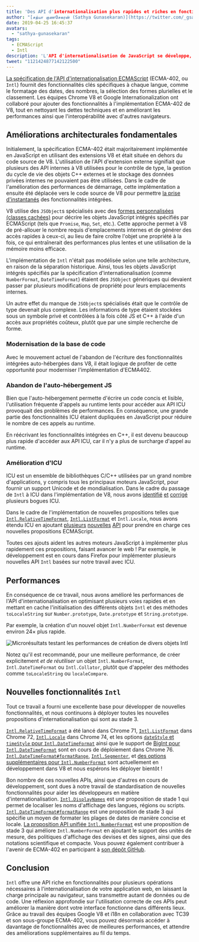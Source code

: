 ```yaml
---
title: 'Des API d'internationalisation plus rapides et riches en fonctionnalités'
author: "[சத்யா குணசேகரன் (Sathya Gunasekaran)](https://twitter.com/_gsathya)"
date: 2019-04-25 16:45:37
avatars:
  - "sathya-gunasekaran"
tags:
  - ECMAScript
  - Intl
description: 'L'API d'internationalisation de JavaScript se développe, et son implémentation dans V8 devient plus rapide !'
tweet: "1121424877142122500"
---
```

[La spécification de l'API d'internationalisation ECMAScript](https://tc39.es/ecma402/) (ECMA-402, ou `Intl`) fournit des fonctionnalités clés spécifiques à chaque langue, comme le formatage des dates, des nombres, la sélection des formes plurielles et le classement. Les équipes Chrome V8 et Google Internationalization ont collaboré pour ajouter des fonctionnalités à l'implémentation ECMA-402 de V8, tout en nettoyant les dettes techniques et en améliorant les performances ainsi que l'interopérabilité avec d'autres navigateurs.

<!--truncate-->
## Améliorations architecturales fondamentales

Initialement, la spécification ECMA-402 était majoritairement implémentée en JavaScript en utilisant des extensions V8 et était située en dehors du code source de V8. L'utilisation de l'API d'extension externe signifiait que plusieurs des API internes à V8 utilisées pour le contrôle de type, la gestion du cycle de vie des objets C++ externes et le stockage des données privées internes ne pouvaient pas être utilisées. Dans le cadre de l'amélioration des performances de démarrage, cette implémentation a ensuite été déplacée vers le code source de V8 pour permettre [la prise d'instantanés](/blog/custom-startup-snapshots) des fonctionnalités intégrées.

V8 utilise des `JSObject`s spécialisés avec des [formes personnalisées (classes cachées)](https://mathiasbynens.be/notes/shapes-ics) pour décrire les objets JavaScript intégrés spécifiés par ECMAScript (tels que `Promise`, `Map`, `Set`, etc.). Cette approche permet à V8 de pré-allouer le nombre requis d'emplacements internes et de générer des accès rapides à ceux-ci, au lieu de faire croître l'objet une propriété à la fois, ce qui entraînerait des performances plus lentes et une utilisation de la mémoire moins efficace.

L'implémentation de `Intl` n'était pas modélisée selon une telle architecture, en raison de la séparation historique. Ainsi, tous les objets JavaScript intégrés spécifiés par la spécification d'internationalisation (comme `NumberFormat`, `DateTimeFormat`) étaient des `JSObject` génériques qui devaient passer par plusieurs modifications de propriété pour leurs emplacements internes.

Un autre effet du manque de `JSObject`s spécialisés était que le contrôle de type devenait plus complexe. Les informations de type étaient stockées sous un symbole privé et contrôlées à la fois côté JS et C++ à l'aide d'un accès aux propriétés coûteux, plutôt que par une simple recherche de forme.

### Modernisation de la base de code

Avec le mouvement actuel de l'abandon de l'écriture des fonctionnalités intégrées auto-hébergées dans V8, il était logique de profiter de cette opportunité pour moderniser l'implémentation d'ECMA402.

### Abandon de l'auto-hébergement JS

Bien que l'auto-hébergement permette d'écrire un code concis et lisible, l'utilisation fréquente d'appels au runtime lents pour accéder aux API ICU provoquait des problèmes de performances. En conséquence, une grande partie des fonctionnalités ICU étaient dupliquées en JavaScript pour réduire le nombre de ces appels au runtime.

En réécrivant les fonctionnalités intégrées en C++, il est devenu beaucoup plus rapide d'accéder aux API ICU, car il n'y a plus de surcharge d'appel au runtime.

### Amélioration d'ICU

ICU est un ensemble de bibliothèques C/C++ utilisées par un grand nombre d'applications, y compris tous les principaux moteurs JavaScript, pour fournir un support Unicode et de mondialisation. Dans le cadre du passage de `Intl` à ICU dans l'implémentation de V8, nous avons [identifié](https://unicode-org.atlassian.net/browse/ICU-20140) [et](https://unicode-org.atlassian.net/browse/ICU-9562) [corrigé](https://unicode-org.atlassian.net/browse/ICU-20098) plusieurs bogues ICU.

Dans le cadre de l'implémentation de nouvelles propositions telles que [`Intl.RelativeTimeFormat`](/features/intl-relativetimeformat), [`Intl.ListFormat`](/features/intl-listformat) et `Intl.Locale`, nous avons étendu ICU en ajoutant [plusieurs](https://unicode-org.atlassian.net/browse/ICU-13256) [nouvelles](https://unicode-org.atlassian.net/browse/ICU-20121) [API](https://unicode-org.atlassian.net/browse/ICU-20342) pour prendre en charge ces nouvelles propositions ECMAScript.

Toutes ces ajouts aident les autres moteurs JavaScript à implémenter plus rapidement ces propositions, faisant avancer le web ! Par exemple, le développement est en cours dans Firefox pour implémenter plusieurs nouvelles API `Intl` basées sur notre travail avec ICU.

## Performances

En conséquence de ce travail, nous avons amélioré les performances de l'API d'internationalisation en optimisant plusieurs voies rapides et en mettant en cache l'initialisation des différents objets `Intl` et des méthodes `toLocaleString` sur `Number.prototype`, `Date.prototype` et `String.prototype`.

Par exemple, la création d'un nouvel objet `Intl.NumberFormat` est devenue environ 24× plus rapide.

![[Microrésultats](https://cs.chromium.org/chromium/src/v8/test/js-perf-test/Intl/constructor.js) testant les performances de création de divers objets `Intl`](/_img/intl/performance.svg)

Notez qu'il est recommandé, pour une meilleure performance, de créer explicitement *et de réutiliser* un objet `Intl.NumberFormat`, `Intl.DateTimeFormat` ou `Intl.Collator`, plutôt que d'appeler des méthodes comme `toLocaleString` ou `localeCompare`.

## Nouvelles fonctionnalités `Intl`

Tout ce travail a fourni une excellente base pour développer de nouvelles fonctionnalités, et nous continuons à déployer toutes les nouvelles propositions d'internationalisation qui sont au stade 3.

[`Intl.RelativeTimeFormat`](/features/intl-relativetimeformat) a été lancé dans Chrome 71, [`Intl.ListFormat`](/features/intl-listformat) dans Chrome 72, [`Intl.Locale`](https://developer.mozilla.org/en-US/docs/Web/JavaScript/Reference/Global_Objects/Locale) dans Chrome 74, et les options [`dateStyle` et `timeStyle` pour `Intl.DateTimeFormat`](https://github.com/tc39/proposal-intl-datetime-style) ainsi que le support de [BigInt pour `Intl.DateTimeFormat`](https://github.com/tc39/ecma402/pull/236) sont en cours de déploiement dans Chrome 76. [`Intl.DateTimeFormat#formatRange`](https://github.com/tc39/proposal-intl-DateTimeFormat-formatRange), [`Intl.Segmenter`](https://github.com/tc39/proposal-intl-segmenter/), et [des options supplémentaires pour `Intl.NumberFormat`](https://github.com/tc39/proposal-unified-intl-numberformat/) sont actuellement en développement dans V8 et nous espérons les déployer bientôt !

Bon nombre de ces nouvelles APIs, ainsi que d'autres en cours de développement, sont dues à notre travail de standardisation de nouvelles fonctionnalités pour aider les développeurs en matière d'internationalisation. [`Intl.DisplayNames`](https://github.com/tc39/proposal-intl-displaynames) est une proposition de stade 1 qui permet de localiser les noms d'affichage des langues, régions ou scripts. [`Intl.DateTimeFormat#formatRange`](https://github.com/fabalbon/proposal-intl-DateTimeFormat-formatRange) est une proposition de stade 3 qui spécifie un moyen de formater les plages de dates de manière concise et locale. [La proposition API unifiée `Intl.NumberFormat`](https://github.com/tc39/proposal-unified-intl-numberformat) est une proposition de stade 3 qui améliore `Intl.NumberFormat` en ajoutant le support des unités de mesure, des politiques d'affichage des devises et des signes, ainsi que des notations scientifique et compacte. Vous pouvez également contribuer à l'avenir de ECMA-402 en participant à [son dépôt GitHub](https://github.com/tc39/ecma402).

## Conclusion

`Intl` offre une API riche en fonctionnalités pour plusieurs opérations nécessaires à l'internationalisation de votre application web, en laissant la charge principale au navigateur, sans transmettre autant de données ou de code. Une réflexion approfondie sur l'utilisation correcte de ces APIs peut améliorer la manière dont votre interface fonctionne dans différents lieux. Grâce au travail des équipes Google V8 et i18n en collaboration avec TC39 et son sous-groupe ECMA-402, vous pouvez désormais accéder à davantage de fonctionnalités avec de meilleures performances, et attendre des améliorations supplémentaires au fil du temps.
